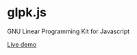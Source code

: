 # glpk.js

GNU Linear Programming Kit for Javascript

[Live demo](http://hgourvest.github.io/glpk.js/)
